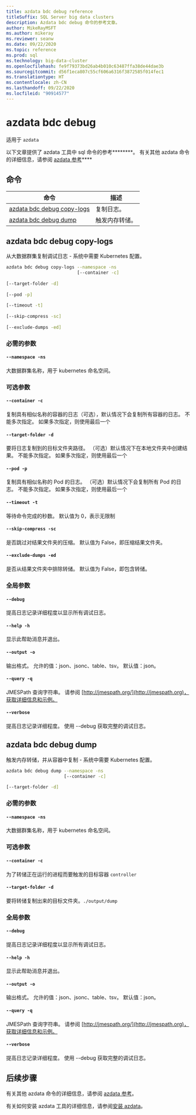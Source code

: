 ```yaml
---
title: azdata bdc debug reference
titleSuffix: SQL Server big data clusters
description: Azdata bdc debug 命令的参考文章。
author: MikeRayMSFT
ms.author: mikeray
ms.reviewer: seanw
ms.date: 09/22/2020
ms.topic: reference
ms.prod: sql
ms.technology: big-data-cluster
ms.openlocfilehash: fe9f79373bd26ab4b010c63487ffa38de44dae3b
ms.sourcegitcommit: d56f1eca807c55cf606a6316f3872585f014fec1
ms.translationtype: HT
ms.contentlocale: zh-CN
ms.lasthandoff: 09/22/2020
ms.locfileid: "90914577"
---
```

# <a name="azdata-bdc-debug"></a>azdata bdc debug

适用于 `azdata`

以下文章提供了 azdata 工具中 sql 命令的参考********。 有关其他 azdata 命令的详细信息，请参阅 [azdata 参考](reference-azdata.md)****

## <a name="commands"></a>命令

|命令|描述|
| --- | --- |
[azdata bdc debug copy-logs](#azdata-bdc-debug-copy-logs) | 复制日志。
[azdata bdc debug dump](#azdata-bdc-debug-dump) | 触发内存转储。
## <a name="azdata-bdc-debug-copy-logs"></a>azdata bdc debug copy-logs
从大数据群集复制调试日志 - 系统中需要 Kubernetes 配置。
```bash
azdata bdc debug copy-logs --namespace -ns 
                           [--container -c]  
                           
[--target-folder -d]  
                           
[--pod -p]  
                           
[--timeout -t]  
                           
[--skip-compress -sc]  
                           
[--exclude-dumps -ed]
```
### <a name="required-parameters"></a>必需的参数
#### `--namespace -ns`
大数据群集名称，用于 kubernetes 命名空间。
### <a name="optional-parameters"></a>可选参数
#### `--container -c`
复制具有相似名称的容器的日志（可选），默认情况下会复制所有容器的日志。 不能多次指定。 如果多次指定，则使用最后一个
#### `--target-folder -d`
要将日志复制到的目标文件夹路径。 （可选）默认情况下在本地文件夹中创建结果。  不能多次指定。 如果多次指定，则使用最后一个
#### `--pod -p`
复制具有相似名称的 Pod 的日志。 （可选）默认情况下会复制所有 Pod 的日志。 不能多次指定。 如果多次指定，则使用最后一个
#### `--timeout -t`
等待命令完成的秒数。 默认值为 0，表示无限制
#### `--skip-compress -sc`
是否跳过对结果文件夹的压缩。 默认值为 False，即压缩结果文件夹。
#### `--exclude-dumps -ed`
是否从结果文件夹中排除转储。 默认值为 False，即包含转储。
### <a name="global-arguments"></a>全局参数
#### `--debug`
提高日志记录详细程度以显示所有调试日志。
#### `--help -h`
显示此帮助消息并退出。
#### `--output -o`
输出格式。  允许的值：json、jsonc、table、tsv。  默认值：json。
#### `--query -q`
JMESPath 查询字符串。 请参阅 [http://jmespath.org/](http://jmespath.org)，获取详细信息和示例。
#### `--verbose`
提高日志记录详细程度。 使用 --debug 获取完整的调试日志。
## <a name="azdata-bdc-debug-dump"></a>azdata bdc debug dump
触发内存转储，并从容器中复制 - 系统中需要 Kubernetes 配置。
```bash
azdata bdc debug dump --namespace -ns 
                      [--container -c]  
                      
[--target-folder -d]
```
### <a name="required-parameters"></a>必需的参数
#### `--namespace -ns`
大数据群集名称，用于 kubernetes 命名空间。
### <a name="optional-parameters"></a>可选参数
#### `--container -c`
为了转储正在运行的进程而要触发的目标容器 `controller`
#### `--target-folder -d`
要将转储复制出来的目标文件夹。`./output/dump`
### <a name="global-arguments"></a>全局参数
#### `--debug`
提高日志记录详细程度以显示所有调试日志。
#### `--help -h`
显示此帮助消息并退出。
#### `--output -o`
输出格式。  允许的值：json、jsonc、table、tsv。  默认值：json。
#### `--query -q`
JMESPath 查询字符串。 请参阅 [http://jmespath.org/](http://jmespath.org)，获取详细信息和示例。
#### `--verbose`
提高日志记录详细程度。 使用 --debug 获取完整的调试日志。

## <a name="next-steps"></a>后续步骤

有关其他 azdata 命令的详细信息，请参阅 [azdata 参考](reference-azdata.md)。 

有关如何安装 azdata 工具的详细信息，请参阅[安装 azdata](..\install\deploy-install-azdata.md)。

